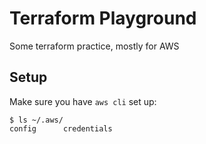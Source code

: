 # Terraform Playground
Some terraform practice, mostly for AWS


## Setup

Make sure you have `aws cli` set up:

```
$ ls ~/.aws/
config      credentials
```
